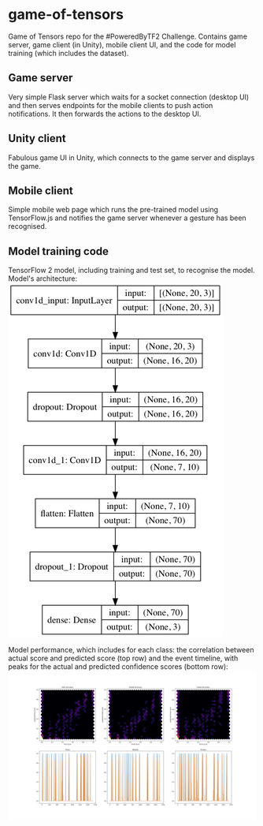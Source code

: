 # game-of-tensors
Game of Tensors repo for the #PoweredByTF2 Challenge. Contains game server, game client (in Unity), mobile client UI, and the code for model training (which includes the dataset).

## Game server
Very simple Flask server which waits for a socket connection (desktop UI) and then serves endpoints for the mobile clients to push action notifications. It then forwards the actions to the desktop UI.

## Unity client
Fabulous game UI in Unity, which connects to the game server and displays the game.

## Mobile client
Simple mobile web page which runs the pre-trained model using TensorFlow.js and notifies the game server whenever a gesture has been recognised.

## Model training code
TensorFlow 2 model, including training and test set, to recognise the model.
Model's architecture:
![Gesture model architecture](https://github.com/AndersonDaniel/game-of-tensors/blob/master/model/model.png?raw=true)

Model performance, which includes for each class: the correlation between actual score and predicted score (top row) and the event timeline, with peaks for the actual and predicted confidence scores (bottom row):
![Gesture model performance](https://github.com/AndersonDaniel/game-of-tensors/blob/master/model/model_performance.png?raw=true)
